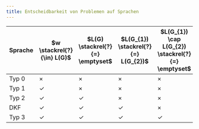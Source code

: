 ```yaml
---
title: Entscheidbarkeit von Problemen auf Sprachen
---
```

Sprache | $w \stackrel{?}{\in} L(G)$ | $L(G) \stackrel{?}{=} \emptyset$ | $L(G_{1}) \stackrel{?}{=} L(G_{2})$ | $L(G_{1}) \cap L(G_{2}) \stackrel{?}{=} \emptyset$
--- | --- | --- | --- | --- |
Typ 0 | &times; | &times; | &times; | &times;
Typ 1 | &check; | &times; | &times; | &times;
Typ 2 | &check; | &check; | &times; | &times;
DKF | &check; | &check; | &check; | &times;
Typ 3 | &check; | &check; | &check; | &check;
